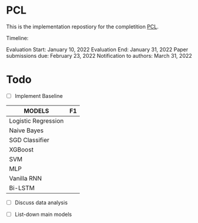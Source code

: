 # PCL

This is the implementation repostiory for the completition [PCL](https://competitions.codalab.org/competitions/34344).

Timeline:

Evaluation Start: January 10, 2022
Evaluation End: January 31, 2022
Paper submissions due: February 23, 2022
Notification to authors: March 31, 2022


# Todo

- [ ] Implement Baseline

|MODELS|F1|
|---|---|
|Logistic Regression ||
|Naive Bayes||
|SGD Classifier||
|XGBoost ||
|SVM ||
|MLP||
|Vanilla RNN ||
|Bi-LSTM ||

- [ ] Discuss data analysis

- [ ] List-down main models  

